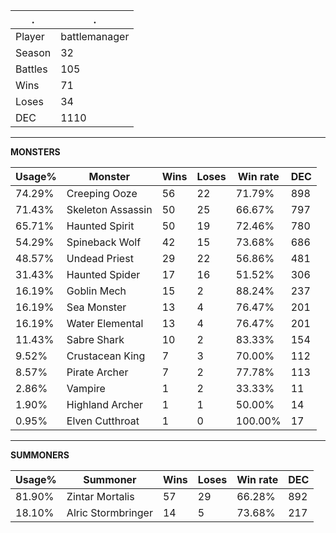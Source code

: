.|.
|-|-
Player|battlemanager
Season|32
Battles|105
Wins|71
Loses|34
DEC|1110

---
**MONSTERS**

Usage%|Monster|Wins|Loses|Win rate|DEC|
-|-|-|-|-|-|
74.29%|Creeping Ooze|56|22|71.79%|898|
71.43%|Skeleton Assassin|50|25|66.67%|797|
65.71%|Haunted Spirit|50|19|72.46%|780|
54.29%|Spineback Wolf|42|15|73.68%|686|
48.57%|Undead Priest|29|22|56.86%|481|
31.43%|Haunted Spider|17|16|51.52%|306|
16.19%|Goblin Mech|15|2|88.24%|237|
16.19%|Sea Monster|13|4|76.47%|201|
16.19%|Water Elemental|13|4|76.47%|201|
11.43%|Sabre Shark|10|2|83.33%|154|
9.52%|Crustacean King|7|3|70.00%|112|
8.57%|Pirate Archer|7|2|77.78%|113|
2.86%|Vampire|1|2|33.33%|11|
1.90%|Highland Archer|1|1|50.00%|14|
0.95%|Elven Cutthroat|1|0|100.00%|17|

---
**SUMMONERS**

Usage%|Summoner|Wins|Loses|Win rate|DEC|
-|-|-|-|-|-|
81.90%|Zintar Mortalis|57|29|66.28%|892|
18.10%|Alric Stormbringer|14|5|73.68%|217|
